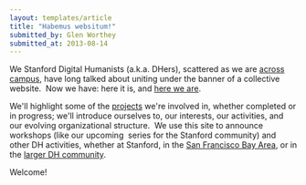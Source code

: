 ```yaml
---
layout: templates/article
title: "Habemus websitum!"
submitted_by: Glen Worthey
submitted_at: 2013-08-14
---
```


We Stanford Digital Humanists (a.k.a. DHers), scattered as we are [across campus](/about-dh-stanford), have long talked about uniting under the banner of a collective website.  Now we have: here it is, and [here we are](/people).


We'll highlight some of the [projects](/projects) we're involved in, whether completed or in progress; we'll introduce ourselves to, our interests, our activities, and our evolving organizational structure.  We use this site to announce workshops (like our upcoming [<digiPrep>](/digiPrep) series for the Stanford community) and other DH activities, whether at Stanford, in the [San Francisco Bay Area](http://sfbay-dh.org/), or in the [larger DH community](http://digitalhumanities.org).


Welcome!


